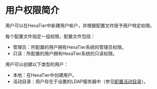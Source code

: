 # 用户权限简介<a name="ZH-CN_TOPIC_0111166558"></a>

用户可以在HexaTier中新建用户帐户，并根据配置文件授予用户特定权限。

每个配置文件指定一组权限，配置文件包括：

-   管理员：所配置的用户拥有HexaTier系统的管理员权限。
-   只读：所配置的用户拥有HexaTier系统的只读权限。

用户可以创建以下类型的用户：

-   本地：在HexaTier中创建用户。
-   活动目录：用户存在于设置的LDAP服务器中（参见[配置活动目录](活动目录简介.md#ZH-CN_TOPIC_0111166491)）。

